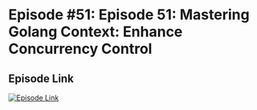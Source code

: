 # Episode #51: Episode 51: Mastering Golang Context: Enhance Concurrency Control

## Episode Link
 [![Episode Link](https://d502jbuhuh9wk.cloudfront.net/courses/66c1bc6c32613c67cffd78da/66c1bc6c32613c67cffd78da_scaled_cover.jpg?v=3)](https://www.codeheim.io/courses/Episode-51-Golang-Context-66c1bc6c32613c67cffd78da)
